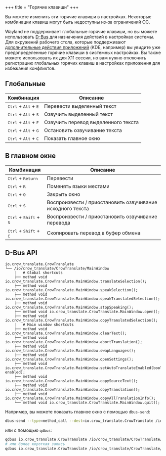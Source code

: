 +++
title = "Горячие клавиши"
+++

Вы можете изменить эти горячие клавиши в настройках. Некоторые комбинации клавиш могут быть недоступны из-за ограничений ОС.

Wayland не поддерживает глобальные горячие клавиши, но вы можете использовать [D-Bus](#d-bus-api) для назначения действий в настройках системы. Для окружений рабочего стола, которые поддерживают [дополнительные действия приложений](https://specifications.freedesktop.org/desktop-entry-spec/desktop-entry-spec-latest.html#extra-actions) (KDE, например) вы увидите уже предопределенные горячие клавиши в системных настройках. Вы также можете использовать их для X11 сессии, но вам нужно отключить регистрацию глобальных горячих клавиш в настройках приложения для избежания конфликтов.

## Глобальные

| Комбинация                                      | Описание                            |
| ----------------------------------------------- | ----------------------------------- |
| <kbd>Ctrl</kbd> + <kbd>Alt</kbd> + <kbd>E</kbd> | Перевести выделенный текст          |
| <kbd>Ctrl</kbd> + <kbd>Alt</kbd> + <kbd>S</kbd> | Озвучить выделенный текст           |
| <kbd>Ctrl</kbd> + <kbd>Alt</kbd> + <kbd>F</kbd> | Озвучить перевод выделенного текста |
| <kbd>Ctrl</kbd> + <kbd>Alt</kbd> + <kbd>G</kbd> | Остановить озвучивание текста       |
| <kbd>Ctrl</kbd> + <kbd>Alt</kbd> + <kbd>C</kbd> | Показать главное окно               |

## В главном окне

| Комбинация                                        | Описание                                                   |
| ------------------------------------------------- | ---------------------------------------------------------- |
| <kbd>Ctrl</kbd> + <kbd>Return</kbd>               | Перевести                                                  |
| <kbd>Ctrl</kbd> + <kbd>R</kbd>                    | Поменять языки местами                                     |
| <kbd>Ctrl</kbd> + <kbd>Q</kbd>                    | Закрыть окно                                               |
| <kbd>Ctrl</kbd> + <kbd>S</kbd>                    | Воспроизвести / приостановить озвучивание исходного текста |
| <kbd>Ctrl</kbd> + <kbd>Shift</kbd> + <kbd>S</kbd> | Воспроизвести / приостановить озвучивание перевода         |
| <kbd>Ctrl</kbd> + <kbd>Shift</kbd> + <kbd>C</kbd> | Скопировать перевод в буфер обмена                         |

## D-Bus API

    io.crow_translate.CrowTranslate
    └── /io/crow_translate/CrowTranslate/MainWindow
        |   # Global shortcuts
        ├── method void io.crow_translate.CrowTranslate.MainWindow.translateSelection();
        ├── method void io.crow_translate.CrowTranslate.MainWindow.speakSelection();
        ├── method void io.crow_translate.CrowTranslate.MainWindow.speakTranslatedSelection();
        ├── method void io.crow_translate.CrowTranslate.MainWindow.stopSpeaking();
        ├── method void io.crow_translate.CrowTranslate.MainWindow.open();
        ├── method void io.crow_translate.CrowTranslate.MainWindow.copyTranslatedSelection();
        |   # Main window shortcuts
        ├── method void io.crow_translate.CrowTranslate.MainWindow.clearText();
        ├── method void io.crow_translate.CrowTranslate.MainWindow.abortTranslation();
        ├── method void io.crow_translate.CrowTranslate.MainWindow.swapLanguages();
        ├── method void io.crow_translate.CrowTranslate.MainWindow.openSettings();
        ├── method void io.crow_translate.CrowTranslate.MainWindow.setAutoTranslateEnabled(bool enabled);
        ├── method void io.crow_translate.CrowTranslate.MainWindow.copySourceText();
        ├── method void io.crow_translate.CrowTranslate.MainWindow.copyTranslation();
        ├── method void io.crow_translate.CrowTranslate.MainWindow.copyAllTranslationInfo();
        └── method void io.crow_translate.CrowTranslate.MainWindow.quit();

Например, вы можете показать главное окно с помощью `dbus-send`:

```bash
dbus-send --type=method_call --dest=io.crow_translate.CrowTranslate /io/crow_translate/CrowTranslate/MainWindow io.crow_translate.CrowTranslate.MainWindow.open
```

или с помощью `qdbus`:

```bash
qdbus io.crow_translate.CrowTranslate /io/crow_translate/CrowTranslate/MainWindow io.crow_translate.CrowTranslate.MainWindow.open
# или более короткая запись
qdbus io.crow_translate.CrowTranslate /io/crow_translate/CrowTranslate/MainWindow open
```
